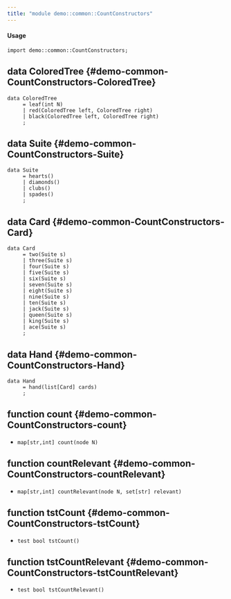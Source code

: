 ```yaml
---
title: "module demo::common::CountConstructors"
---
```


#### Usage

`import demo::common::CountConstructors;`

## data ColoredTree {#demo-common-CountConstructors-ColoredTree}

```rascal
data ColoredTree  
     = leaf(int N)
     | red(ColoredTree left, ColoredTree right)
     | black(ColoredTree left, ColoredTree right)
     ;
```

## data Suite {#demo-common-CountConstructors-Suite}

```rascal
data Suite  
     = hearts()
     | diamonds()
     | clubs()
     | spades()
     ;
```

## data Card {#demo-common-CountConstructors-Card}

```rascal
data Card  
     = two(Suite s)
     | three(Suite s)
     | four(Suite s)
     | five(Suite s)
     | six(Suite s)
     | seven(Suite s)
     | eight(Suite s)
     | nine(Suite s)
     | ten(Suite s)
     | jack(Suite s)
     | queen(Suite s)
     | king(Suite s)
     | ace(Suite s)
     ;
```

## data Hand {#demo-common-CountConstructors-Hand}

```rascal
data Hand  
     = hand(list[Card] cards)
     ;
```

## function count {#demo-common-CountConstructors-count}

* ``map[str,int] count(node N)``

## function countRelevant {#demo-common-CountConstructors-countRelevant}

* ``map[str,int] countRelevant(node N, set[str] relevant)``

## function tstCount {#demo-common-CountConstructors-tstCount}

* ``test bool tstCount()``

## function tstCountRelevant {#demo-common-CountConstructors-tstCountRelevant}

* ``test bool tstCountRelevant()``

